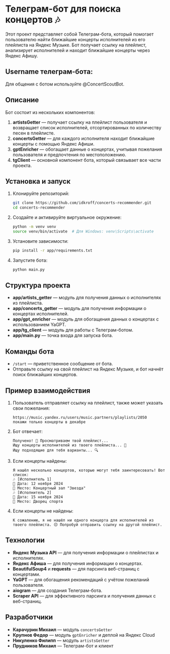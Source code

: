 # Телеграм-бот для поиска концертов 🎶

Этот проект представляет собой Телеграм-бота, который помогает пользователю найти ближайшие концерты исполнителей из его плейлиста на Яндекс Музыке. Бот получает ссылку на плейлист, анализирует исполнителей и находит ближайшие концерты через Яндекс Афишу.

## Username телеграм-бота:

Для общения с ботом используйте @ConcertScoutBot.

## Описание

Бот состоит из нескольких компонентов:

1. **artistsGetter** — получает ссылку на плейлист пользователя и возвращает список исполнителей, отсортированных по количеству песен в плейлисте.
2. **concertsGetter** — для каждого исполнителя находит ближайшие концерты с помощью Яндекс Афиши.
3. **gptEnricher** — обогащает данные о концертах, учитывая пожелания пользователя и предпочтения по местоположению.
4. **tgClient** — основной компонент бота, который связывает все части проекта.

## Установка и запуск

1. Клонируйте репозиторий:

    ```bash
    git clone https://github.com/idkroff/concerts-recommender.git
    cd concerts-recommender
    ```

2. Создайте и активируйте виртуальное окружение:

    ```bash
    python -m venv venv
    source venv/bin/activate  # Для Windows: venv\Scripts\activate
    ```

3. Установите зависимости:

    ```bash
    pip install -r app/requirements.txt
    ```

4. Запустите бота:

    ```bash
    python main.py
    ```

## Структура проекта

- **app/artists_getter** — модуль для получения данных о исполнителях из плейлиста.
- **app/concerts_getter** — модуль для получения информации о концертах исполнителей.
- **app/gpt_enricher** — модуль для обогащения данных о концертах с использованием YaGPT.
- **app/tg_client** — модуль для работы с Телеграм-ботом.
- **app/main.py** — точка входа для запуска бота.

## Команды бота

- `/start` — приветственное сообщение от бота.
- Отправьте ссылку на свой плейлист на Яндекс Музыке, и бот начнёт поиск ближайших концертов.

## Пример взаимодействия

1. Пользователь отправляет ссылку на плейлист, также может указать свои пожелания:

    ```
    https://music.yandex.ru/users/music.partners/playlists/2050
    покажи только концерты в декабре

    ```

2. Бот отвечает:

    ```
    Получено! 📝 Просматриваем твой плейлист...
    Ищу концерты исполнителей из твоего плейлиста... 🎤
    Ищу подходящие для тебя варианты... 🔍
    ```

3. Если концерты найдены:

    ```
    Я нашёл несколько концертов, которые могут тебя заинтересовать! Вот список:
    🎶 [Исполнитель 1]
    📅 Дата: 12 ноября 2024
    📍 Место: Концертный зал "Звезда"
    🎶 [Исполнитель 2]
    📅 Дата: 15 ноября 2024
    📍 Место: Дворец спорта
    ```

4. Если концерты не найдены:

    ```
    К сожалению, я не нашёл ни одного концерта для исполнителей из твоего плейлиста. 😔 Попробуй отправить ссылку на другой плейлист.
    ```

## Технологии

- **Яндекс Музыка API** — для получения информации о плейлистах и исполнителях.
- **Яндекс Афиша** — для получения информации о концертах.
- **BeautifulSoup4** и **requests** — для парсинга веб-страниц с концертами.
- **YaGPT** — для обогащения рекомендаций с учётом пожеланий пользователя.
- **aiogram** — для создания Телеграм-бота.
- **Scraper API** — для эффективного парсинга и получения данных с веб-страниц.

## Разработчики

- **Карачурин Михаил** — модуль `concertsGetter`
- **Крупнов Федор** — модуль `gptEnricher` и деплой на Яндекс Cloud
- **Никуленко Филипп** — модуль `artistsGetter`
- **Прудников Михаил** — Телеграм-бот и клиент

